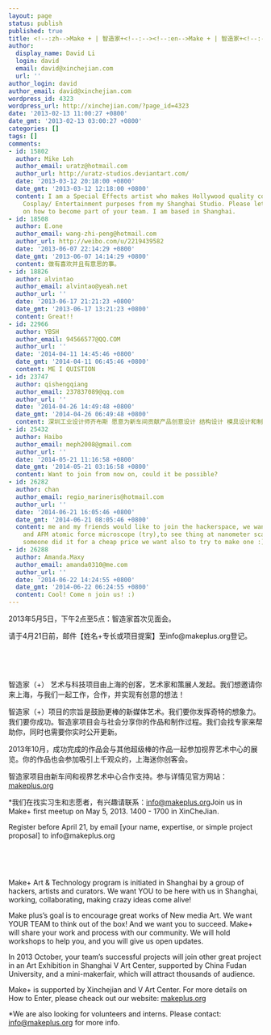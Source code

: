 ```yaml
---
layout: page
status: publish
published: true
title: <!--:zh-->Make + | 智造家+<!--:--><!--:en-->Make + | 智造家+<!--:-->
author:
  display_name: David Li
  login: david
  email: david@xinchejian.com
  url: ''
author_login: david
author_email: david@xinchejian.com
wordpress_id: 4323
wordpress_url: http://xinchejian.com/?page_id=4323
date: '2013-02-13 11:00:27 +0800'
date_gmt: '2013-02-13 03:00:27 +0800'
categories: []
tags: []
comments:
- id: 15802
  author: Mike Loh
  author_email: uratz@hotmail.com
  author_url: http://uratz-studios.deviantart.com/
  date: '2013-03-12 20:18:00 +0800'
  date_gmt: '2013-03-12 12:18:00 +0800'
  content: I am a Special Effects artist who makes Hollywood quality costumes for
    Cosplay/ Entertainment purposes from my Shanghai Studio. Please let me know
    on how to become part of your team. I am based in Shanghai.
- id: 18508
  author: E.one
  author_email: wang-zhi-peng@hotmail.com
  author_url: http://weibo.com/u/2219439582
  date: '2013-06-07 22:14:29 +0800'
  date_gmt: '2013-06-07 14:14:29 +0800'
  content: 做有喜欢并且有意思的事。
- id: 18826
  author: alvintao
  author_email: alvintao@yeah.net
  author_url: ''
  date: '2013-06-17 21:21:23 +0800'
  date_gmt: '2013-06-17 13:21:23 +0800'
  content: Great!!
- id: 22966
  author: YBSH
  author_email: 94566577@QQ.COM
  author_url: ''
  date: '2014-04-11 14:45:46 +0800'
  date_gmt: '2014-04-11 06:45:46 +0800'
  content: ME I QUISTION
- id: 23747
  author: qishengqiang
  author_email: 237837089@qq.com
  author_url: ''
  date: '2014-04-26 14:49:48 +0800'
  date_gmt: '2014-04-26 06:49:48 +0800'
  content: 深圳工业设计师齐布斯 愿意为新车间贡献产品创意设计 结构设计 模具设计和制造量产&mdash;&mdash;
- id: 25432
  author: Haibo
  author_email: meph2008@gmail.com
  author_url: ''
  date: '2014-05-21 11:16:58 +0800'
  date_gmt: '2014-05-21 03:16:58 +0800'
  content: Want to join from now on, could it be possible?
- id: 26282
  author: chan
  author_email: regio_marineris@hotmail.com
  author_url: ''
  date: '2014-06-21 16:05:46 +0800'
  date_gmt: '2014-06-21 08:05:46 +0800'
  content: me and my friends would like to join the hackerspace, we want to build
    and AFM atomic force microscope (try),to see thing at nanometer scale :), since
    someone did it for a cheap price we want also to try to make one :)
- id: 26288
  author: Amanda.Maxy
  author_email: amanda0310@me.com
  author_url: ''
  date: '2014-06-22 14:24:55 +0800'
  date_gmt: '2014-06-22 06:24:55 +0800'
  content: Cool! Come n join us! :)
---
```

<p><!--:zh-->2013年5月5日，下午2点至5点：智造家首次见面会。</p>
<p>请于4月21日前，邮件【姓名+专长或项目提案】至info@makeplus.org登记。</p>
<p>&nbsp;</p>
<p>&nbsp;</p>
<p>智造家（+） 艺术与科技项目由上海的创客，艺术家和策展人发起。我们想邀请你来上海，与我们一起工作，合作，并实现有创意的想法！</p>
<p>智造家（+）项目的宗旨是鼓励更棒的新媒体艺术。我们要你发挥奇特的想象力。我们要你成功。智造家项目会与社会分享你的作品和制作过程。我们会找专家来帮助你，同时也需要你实时公开更新。</p>
<p>2013年10月，成功完成的作品会与其他超级棒的作品一起参加视界艺术中心的展览。你的作品也会参加吸引上千观众的，上海迷你创客会。</p>
<p>智造家项目由新车间和视界艺术中心合作支持。参与详情见官方网站：<a href="http://makeplus.org">makeplus.org</a></p>
<p>*我们在找实习生和志愿者，有兴趣请联系：<a href="mailto:info@makeplus.org">info@makeplus.org</a><!--:--><!--:en-->Join us in Make+ first meetup on May 5, 2013. 1400 - 1700 in XinCheJian.</p>
<p>Register before April 21, by email [your name, expertise, or simple project proposal] to info@makeplus.org</p>
<p>&nbsp;</p>
<p>&nbsp;</p>
<p>Make+ Art &amp; Technology program is initiated in Shanghai by a group of hackers, artists and curators. We want YOU to be here with us in Shanghai, working, collaborating, making crazy ideas come alive!</p>
<p>Make plus&rsquo;s goal is to encourage great works of New media Art. We want YOUR TEAM to think out of the box! And we want you to succeed. Make+ will share your work and process with our community. We will hold workshops to help you, and you will give us open updates.</p>
<p>In 2013 October, your team&rsquo;s successful projects will join other great project in an Art Exhibition in Shanghai V Art Center, supported by China Fudan University, and a mini-makerfair, which will attract thousands of audience.</p>
<p>Make+ is supported by Xinchejian and V Art Center. For more details on How to Enter, please cheack out our website: <a href="http://makeplus.org">makeplus.org</a></p>
<p>*We are also looking for volunteers and interns. Please&nbsp;contact: <a href="mailto:info@makeplus.org">info@makeplus.org</a>&nbsp;for more info.<!--:--></p>
